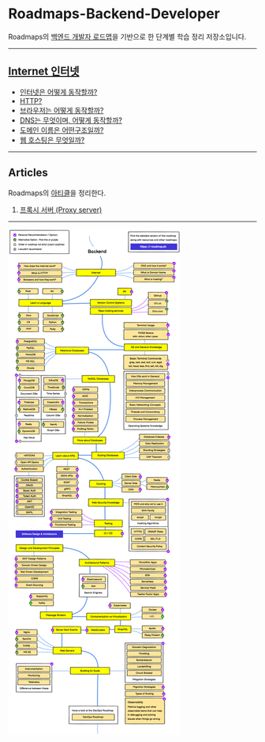 # Roadmaps-Backend-Developer
Roadmaps의 [백엔드 개발자 로드맵](https://roadmap.sh/backend)을 기반으로 한 단계별 학습 정리 저장소입니다.

---
## [Internet 인터넷](roadmap/internet/Internet.md)

- [인터넷은 어떻게 동작할까?](roadmap/internet/How_dose_the_internet_work.md)
- [HTTP?](roadmap/internet/What_is_HTTP.md)
- [브라우저는 어떻게 동작할까?](roadmap/internet/Browsers_and_how_they_work.md)
- [DNS는 무엇이며, 어떻게 동작할까?](roadmap/internet/DNS_and_how_it_works.md)
- [도메인 이름은 어떤구조일까?](roadmap/internet/What_is_Domain_Name.md)
- [웹 호스팅은 무엇일까?](roadmap/internet/What_is_hosting.md)


---
## Articles
Roadmaps의 [아티클](https://roadmap.sh/guides)을 정리한다.
1. [프록시 서버 (Proxy server)](articles/Proxy_Server.md)

---

![img.png](images/backend_roadmap.png)